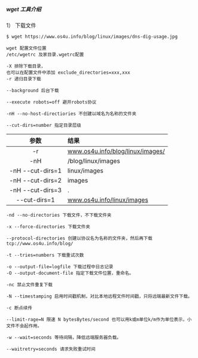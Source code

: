 <!--
author: os4uinfo
head: https://os4u.info/blog/img/sun.png
date: 2017-05-26
title: wget 工具介绍
tags: Network
images: https://os4u.info/blog/img/sun.png
category: Network
status: publish
summary: 了解网络相关知识系列---wget工具
-->

##### wget 工具介绍
1） 下载文件

```
$ wget https://www.os4u.info/blog/linux/images/dns-dig-usage.jpg

wget 配置文件位置
/etc/wgetrc 及家目录.wgetrc配置

-X 排除下载目录，
也可以在配置文件中添加 exclude_directories=xxx,xxx
-r 递归目录下载

--background 后台下载

--execute robots=off 避开robots协议

-nH --no-host-directiories 不创建以域名为名称的文件夹

--cut-dirs=number 指定目录层级
```

| 参数| 结果|
|:--:|:--|
|-r | www.os4u.info/blog/linux/images/|
| -nH | /blog/linux/images|
| -nH --cut-dirs=1 | linux/images|
| -nH --cut-dirs=2 | images|
| -nH --cut-dirs=3 | .|
| --cut-dirs=1 | www.os4u.info/linux/images|

```
-nd --no-directories 下载文件，不下载文件夹

-x --force-directories 下载文件夹

--protocol-directories 创建以协议名为名称的文件夹，然后再下载  tcp://www.os4u.info/blog/

-t --tries=numbers 下载重试次数

-o --output-file=logfile 下载过程中日志记录
-O --output-document-file 指定下载文件位置，重命名。

-nc 禁止文件重复下载

-N --timestamping 启用时间戳机制，对比本地远程文件时间戳，只将远端最新文件下载。

-c 断点续传

--limit-rage=N 限速 N bytesBytes/second 也可以用k或m单位k/m作为单位表示，小文件不会起作用。

-w --wait=seconds 等待间隔，降低远端服务器负载。

--waitretry=seconds 请求失败重试时间
```
